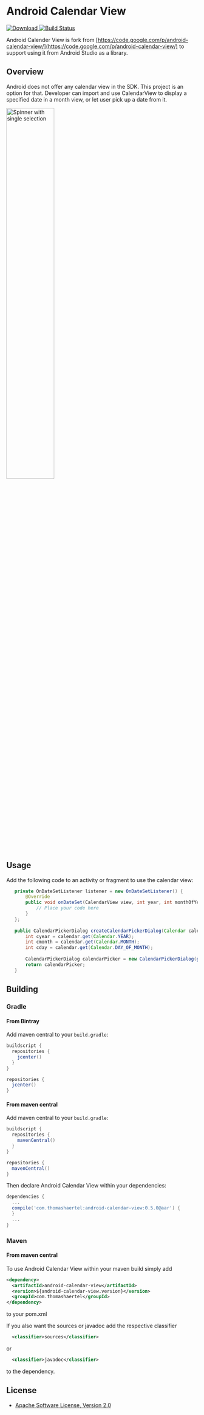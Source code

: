 # Android Calendar View
[![Download](https://api.bintray.com/packages/thomashaertel/maven/android-calendar-view/images/download.svg) ](https://bintray.com/thomashaertel/maven/android-calendar-view/_latestVersion)
[![Build Status](https://travis-ci.org/thomashaertel/android-calendar-view.svg?branch=master)](https://travis-ci.org/thomashaertel/android-calendar-view)

Android Calender View is fork from [https://code.google.com/p/android-calendar-view/](https://code.google.com/p/android-calendar-view/) to support using it from Android Studio as a library.

## Overview
Android does not offer any calendar view in the SDK. This project is an option for that. Developer can import and use CalendarView to display a specified date in a month view, or let user pick up a date from it.  

<img src="http://farm6.static.flickr.com/5053/5415600440_f1c486c2d4.jpg" alt="Spinner with single selection" width="50%" height="50%">

## Usage
Add the following code to an activity or fragment to use the calendar view:
 ```java
    private OnDateSetListener listener = new OnDateSetListener() {
        @Override
        public void onDateSet(CalendarView view, int year, int monthOfYear, int dayOfMonth) {
            // Place your code here
        }
    };
     
    public CalendarPickerDialog createCalendarPickerDialog(Calendar calendar) {
        int cyear = calendar.get(Calendar.YEAR);
        int cmonth = calendar.get(Calendar.MONTH);
        int cday = calendar.get(Calendar.DAY_OF_MONTH);
        
        CalendarPickerDialog calendarPicker = new CalendarPickerDialog(getActivity(), listener, cyear, cmonth, cday);
        return calendarPicker;
    }
```

## Building
### Gradle

#### From Bintray

Add maven central to your `build.gradle`:

```groovy
buildscript {
  repositories {
    jcenter()
  }
}

repositories {
  jcenter()
}
```

#### From maven central

Add maven central to your `build.gradle`:

```groovy
buildscript {
  repositories {
    mavenCentral()
  }
}

repositories {
  mavenCentral()
}
```

Then declare Android Calendar View within your dependencies:

```groovy
dependencies {
  ...
  compile('com.thomashaertel:android-calendar-view:0.5.0@aar') {
  }
  ...
}
```

### Maven

#### From maven central

To use Android Calendar View within your maven build simply add

```xml
<dependency>
  <artifactId>android-calendar-view</artifactId>
  <version>${android-calendar-view.version}</version>
  <groupId>com.thomashaertel</groupId>
</dependency>
```

to your pom.xml

If you also want the sources or javadoc add the respective classifier

```xml
  <classifier>sources</classifier>
```

or

```xml
  <classifier>javadoc</classifier>
```
to the dependency.

## License

* [Apache Software License, Version 2.0](http://www.apache.org/licenses/LICENSE-2.0)